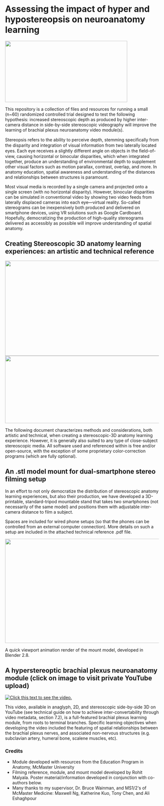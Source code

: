 # Assessing the impact of hyper and hypostereopsis on neuroanatomy learning

<p float="left">
<img src="https://github.com/malyalar/stereoAnatomyReference/blob/master/Showcase%20images/anaglyphscrn.PNG" width="400" height="200" />
</p>
  
This repository is a collection of files and resources for running a small (n~60) randomized controlled trial designed to test the following hypothesis: increased stereoscopic depth as produced by higher inter-camera distance in side-by-side stereoscopic videography will improve the learning of brachial plexus neuroanatomy video module(s).

Stereopsis refers to the ability to perceive depth, stemming speciﬁcally from the disparity and integration of visual information from two laterally located eyes. Each eye receives a slightly diﬀerent angle on objects in the ﬁeld-of-view, causing horizontal or binocular disparities, which when integrated together, produce an understanding of environmental depth to supplement other visual factors such as motion parallax, contrast, overlap, and more. In anatomy education, spatial awareness and understanding of the distances and relationships between structures is paramount. 

Most visual media is recorded by a single camera and projected onto a single screen (with no horizontal disparity). However, binocular disparities can be simulated in conventional video by showing two video feeds from laterally displaced cameras into each eye—virtual reality. So-called stereograms can be inexpensively both produced and delivered on smartphone devices, using VR solutions such as Google Cardboard. Hopefully, democratizing the production of high-quality stereograms delivered as accessibly as possible will improve understanding of spatial anatomy. 

## Creating Stereoscopic 3D anatomy learning experiences: an artistic and technical reference

<p float="left">
<img src="https://github.com/malyalar/stereoAnatomyReference/blob/master/Showcase%20images/tableofcontents.PNG" width="600" height="310" />
<img src="https://github.com/malyalar/stereoAnatomyReference/blob/master/Showcase%20images/tableofcontents2.PNG" width="600" height="220" />
</p>


The following document characterizes methods and considerations, both artistic and technical, when creating a stereoscopic-3D anatomy learning experience. However, it is generally also suited to any type of close-subject stereoscopic media. All software used and referenced within is free and/or open-source, with the exception of some proprietary color-correction programs (which are fully optional).


## An .stl model mount for dual-smartphone stereo filming setup
In an effort to not only democratize the distribution of stereoscopic anatomy learning experiences, but also their production, we have developed a 3D-printable, standard-tripod mountable stand that takes two smartphones (not necessarily of the same model) and positions them with adjustable inter-camera distance to film a subject.

Spaces are included for wired phone setups (so that the phones can be controlled from an external computer connection). More details on such a setup are included in the attached technical reference .pdf file.

<p float="left">
<img src="https://github.com/malyalar/stereoAnatomyReference/blob/master/Showcase%20images/spinningMountAnimation.gif" width="600" height="340" />
</p>



A quick viewport animation render of the mount model, developed in Blender 2.8.

## A hyperstereoptic brachial plexus neuroanatomy module (click on image to visit private YouTube upload)

[![Click this text to see the video.](https://github.com/malyalar/stereoAnatomyReference/blob/master/Showcase%20images/titleScreenCapture.PNG)](https://www.youtube.com/watch?v=vEzrbDrXUUg)

This video, available in anaglyph, 2D, and stereoscopic side-by-side 3D on YouTube (see technical guide on how to achieve inter-convertability through video metadata, section 7.2), is a full-featured brachial plexus learning module, from roots to terminal branches. Specific learning objectives when developing the video included the featuring of spatial relationships between the brachial plexus nerves, and associated non-nervous structures (e.g. subclavian artery, humeral bone, scalene muscles, etc).

### Credits
- Module developed with resources from the Education Program in Anatomy, McMaster University
- Filming reference, module, and mount model developed by Rohit Malyala. Poster material/information developed in conjunction with co-authors below.
- Many thanks to my supervisor, Dr. Bruce Wainman, and MS1/2's of McMaster Medicine: Maxwell Ng, Katherine Kuo, Tony Chen, and Ali Eshaghpour
